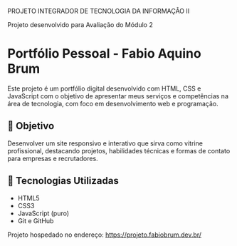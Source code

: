 PROJETO INTEGRADOR DE TECNOLOGIA DA INFORMAÇÃO II

Projeto desenvolvido para Avaliação do Módulo 2

# Portfólio Pessoal - Fabio Aquino Brum

Este projeto é um portfólio digital desenvolvido com HTML, CSS e JavaScript com o objetivo de apresentar meus serviços e competências na área de tecnologia, com foco em desenvolvimento web e programação.

## 📌 Objetivo

Desenvolver um site responsivo e interativo que sirva como vitrine profissional, destacando projetos, habilidades técnicas e formas de contato para empresas e recrutadores.

## 🚀 Tecnologias Utilizadas

- HTML5
- CSS3
- JavaScript (puro)
- Git e GitHub

Projeto hospedado no endereço: https://projeto.fabiobrum.dev.br/
